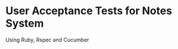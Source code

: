 User Acceptance Tests for Notes System
======================================

Using Ruby, Rspec and Cucumber

